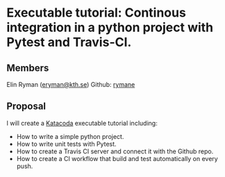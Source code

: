 # Executable tutorial: Continous integration in a python project with Pytest and Travis-CI. 

## Members
Elin Ryman (eryman@kth.se) Github: [rymane](https://github.com/rymane)  

## Proposal
I will create a [Katacoda](https://www.katacoda.com/) executable tutorial including:
* How to write a simple python project.
* How to write unit tests with Pytest.
* How to create a Travis CI server and connect it with the Github repo.
* How to create a CI workflow that build and test automatically on every push.
